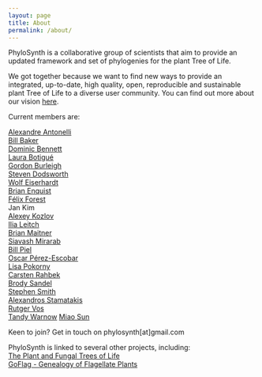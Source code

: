 ```yaml
---
layout: page
title: About
permalink: /about/
---
```


PhyloSynth is a collaborative group of scientists that aim to provide an updated framework and set of phylogenies for the plant Tree of Life.

We got together because we want to find new ways to provide an integrated, up-to-date, high quality, open, reproducible and sustainable plant Tree of Life to a diverse user community. You can find out more about our vision <a href="https://onlinelibrary.wiley.com/doi/abs/10.1002/ajb2.1041">here</a>.

Current members are: 

<a href="http://www.antonelli-lab.net">Alexandre Antonelli</a><br>
<a href="https://www.kew.org/science/who-we-are-and-what-we-do/people/william-j-bill-baker">Bill Baker</a><br>
<a href="https://www.dominicjbennett.com/">Dominic Bennett</a><br>
<a href="https://www.cragenomica.es/staff/detail/laura-r-botigue">Laura Botigué</a><br>
<a href="https://biology.ufl.edu/gburleigh/">Gordon Burleigh</a><br>
<a href="https://www.kew.org/science/who-we-are-and-what-we-do/people/steven-dodsworth">Steven Dodsworth</a><br>
<a href="http://www.wolfeiserhardt.net">Wolf Eiserhardt</a><br>
<a href="https://brianjenquist.wordpress.com">Brian Enquist</a><br>
<a href="https://www.kew.org/science/who-we-are-and-what-we-do/people/felix-forest">Félix Forest</a><br>
Jan Kim<br>
<a href="https://github.com/amkozlov">Alexey Kozlov</a><br>
<a href="https://www.kew.org/science/who-we-are-and-what-we-do/people/dr-ilia-j-leitch">Ilia Leitch</a><br>
<a href="https://github.com/bmaitner">Brian Maitner</a><br>
<a href="http://eceweb.ucsd.edu/~smirarab/">Siavash Mirarab</a><br>
<a href="https://www.yale-nus.edu.sg/about/faculty/william-h-piel/">Bill Piel</a><br>
<a href="https://www.tropicalphylodiv.com">Oscar Pérez-Escobar</a><br>
<a href="https://www.kew.org/science/who-we-are-and-what-we-do/people/lisa-pokorny">Lisa Pokorny</a><br>
<a href="http://snm.ku.dk/ansatte/ansatte/?pure=en%2Fpersons%2Fcarsten-rahbek(7aab0090-fb0d-4af4-8c65-8e6edbef6684)%2Fcv.html">Carsten Rahbek</a><br>
<a href="https://brodysandel.wordpress.com">Brody Sandel</a><br>
<a href="http://blackrim.org">Stephen Smith</a><br>
<a href="https://sco.h-its.org/exelixis/index.html">Alexandros Stamatakis</a><br>
<a href="http://rutgervos.blogspot.dk">Rutger Vos</a><br>
<a href="http://tandy.cs.illinois.edu">Tandy Warnow</a>
<a href="https://www.sunmiao.name/">Miao Sun</a><br>

Keen to join? Get in touch on phylosynth[at]gmail.com
  
PhyloSynth is linked to several other projects, including: <br>
<a href="https://www.kew.org/science/who-we-are-and-what-we-do/strategic-outputs-2020/plant-and-fungal-trees-life">The Plant and Fungal Trees of Life</a><br>
<a href="http://flagellateplants.group.ufl.edu">GoFlag - Genealogy of Flagellate Plants</a>
